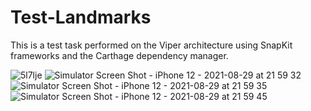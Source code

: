 # Test-Landmarks

This is a test task performed on the Viper architecture using SnapKit frameworks and the Carthage dependency manager.

![5l7lje](https://user-images.githubusercontent.com/76879483/131262532-9b587b44-4350-412d-bfad-ae277cd00e10.gif)
![Simulator Screen Shot - iPhone 12 - 2021-08-29 at 21 59 32](https://user-images.githubusercontent.com/76879483/131262606-3df288a4-85ef-4d33-9b65-24ee6f0b3c1f.png)
![Simulator Screen Shot - iPhone 12 - 2021-08-29 at 21 59 35](https://user-images.githubusercontent.com/76879483/131262609-50439eb0-38a3-42fd-b8f6-10322d3551a3.png)
![Simulator Screen Shot - iPhone 12 - 2021-08-29 at 21 59 45](https://user-images.githubusercontent.com/76879483/131262611-07de7ea9-6718-49d9-a1f5-8aae40ebd11c.png)


